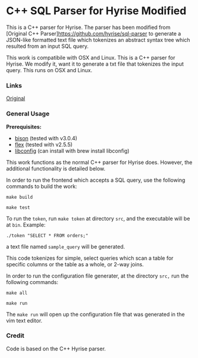 C++ SQL Parser for Hyrise Modified
==================================

This is a C++ parser for Hyrise. The parser has been modified from [Original C++ Parser]https://github.com/hyrise/sql-parser to generate a JSON-like formatted text file which tokenizes an abstract syntax tree which resulted from an input SQL query.

This work is compatibile with OSX and Linux.
This is a C++ parser for Hyrise. We modify it, want it to generate a txt file that tokenizes the input query. This runs on OSX and Linux.

### Links

[Original](https://github.com/hyrise/sql-parser)


### General Usage

**Prerequisites:**
* [bison](https://www.gnu.org/software/bison/) (tested with v3.0.4)
* [flex](http://flex.sourceforge.net/) (tested with v2.5.5)
* [libconfig](https://github.com/hyperrealm/libconfig/tree/master/lib) (can install with brew install libconfig)


This work functions as the normal C++ parser for Hyrise does. However, the additional functionality is detailed below.

In order to run the frontend which accepts a SQL query, use the following commands to build the work:
```
make build
````
```
make test
````

To run the `token`, run `make token` at directory `src`, and the executable will be at `bin`.
Example:
```
./token "SELECT * FROM orders;"
```
a text file named `sample_query` will be generated.

This code tokenizes for simple, select queries which scan a table for specific columns or the table as a whole, or 2-way joins.

In order to run the configuration file generater, at the directory `src,` run the following commands: 
```
make all
```
```
make run
```

The `make run` will open up the configuration file that was generated in the vim text editor.
### Credit

Code is based on the C++ Hyrise parser.
